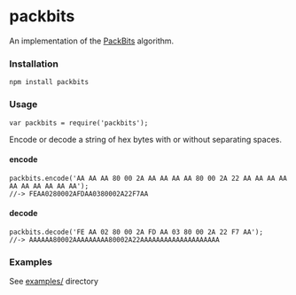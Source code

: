 packbits
========

An implementation of the [PackBits](https://en.wikipedia.org/wiki/PackBits) algorithm.


### Installation

    npm install packbits

### Usage

    var packbits = require('packbits');

Encode or decode a string of hex bytes with or without separating spaces.

#### encode

    packbits.encode('AA AA AA 80 00 2A AA AA AA AA 80 00 2A 22 AA AA AA AA AA AA AA AA AA AA');
    //-> FEAA0280002AFDAA0380002A22F7AA

#### decode

    packbits.decode('FE AA 02 80 00 2A FD AA 03 80 00 2A 22 F7 AA');
    //-> AAAAAA80002AAAAAAAAA80002A22AAAAAAAAAAAAAAAAAAAA

### Examples

See [examples/](https://github.com/dave-irvine/packbits/tree/master/examples) directory
